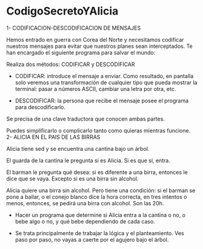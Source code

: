 # CodigoSecretoYAlicia
 
1- CODIFICACION-DESCODIFICACION DE MENSAJES


Hemos entrado en guerra con Corea del Norte y necesitamos codificar nuestros mensajes para evitar que nuestros planes sean interceptados.
Te han encargado el siguiente programa para salvar el mundo:

Realiza dos métodos: CODIFICAR y DESCODIFICAR

- CODIFICAR: introduce el mensaje a enviar. Como resultado, en pantalla
solo veremos una transformación de cualquier tipo que pueda mostrar la terminal:
pasar a números ASCII,  cambiar una letra por otra, etc.

- DESCODIFICAR: la persona que recibe el mensaje posee el programa para descodificarlo.

Se precisa de una clave traductora que conocen ambas partes.

Puedes simplificarlo o complicarlo tanto como quieras mientras funcione.
2- ALICIA EN EL PAIS DE LAS BIRRAS


Alicia tiene sed y se encuentra una cantina bajo un árbol.

El guarda de la cantina le pregunta si es Alicia. Si es que sí, entra.

El barman le pregunta qué desea: si es diferente a una birra, entonces le dice que se vaya. Excepto si es una birra sin alcohol.

Alicia quiere una birra sin alcohol. Pero tiene una condición: si el barman se pone a bailar, o el conejo blanco dice la hora correcta, en tres intentos o menos, entonces, se pedirá una birra con alcohol.
Son las 20h.

* Hacer un programa que determine si Alicia entra a la cantina o no, o bebe algo o no, y qué bebe dependiendo de cada caso.

* Se trata principalmente de trabajar la lógica y el planteamiento. Ves paso por paso, no vayas a caerte por el agujero bajo el árbol.
